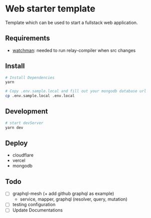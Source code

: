 # Web starter template

Template which can be used to start a fullstack web application.

## Requirements

- [watchman](https://facebook.github.io/watchman/): needed to run relay-compiler when src changes

## Install

```bash
# Install Dependencies
yarn

# Copy .env.sample.local and fill out your mongodb database url
cp .env.sample.local .env.local
```

## Development

```bash
# start devServer
yarn dev
```

## Deploy

- cloudflare
- vercel
- mongodb

## Todo

- [ ] graphql-mesh (+ add github graphql as example)
  - service, mapper, graphql (resolver, query, mutation)
- [ ] testing configuration
- [ ] Update Documentations
